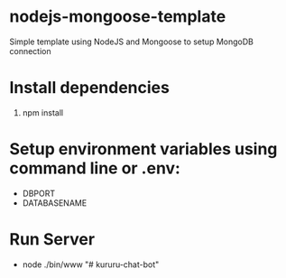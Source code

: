 # nodejs-mongoose-template

Simple template using NodeJS and Mongoose to setup MongoDB connection

# Install dependencies

1. npm install

# Setup environment variables using command line or .env:

* DBPORT
* DATABASENAME

# Run Server

* node ./bin/www
"# kururu-chat-bot" 
